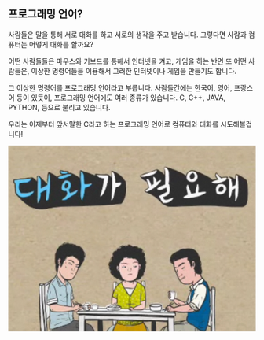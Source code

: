 ## 프로그래밍 언어?
사람들은 말을 통해 서로 대화를 하고 서로의 생각을 주고 받습니다. 그렇다면 사람과 컴퓨터는 어떻게 대화를 할까요? 

어떤 사람들들은 마우스와 키보드를 통해서 인터넷을 켜고, 게임을 하는 반면 또 어떤 사람들은, 이상한 명령어들을 이용해서 그러한 인터넷이나 게임을 만들기도 합니다. 

그 이상한 명령어를 ​프로그래밍 언어라고 부릅니다. 사람들간에는 한국어, 영어, 프랑스어 등이 있듯이, 프로그래밍 언어에도 여러 종류가 있습니다. C, C++, JAVA, PYTHON, 등으로 불리고 있습니다. 

우리는 이제부터 앞서말한 C라고 하는 프로그래밍 언어로 컴퓨터와 대화를 시도해볼겁니다!

![](./1.png)
